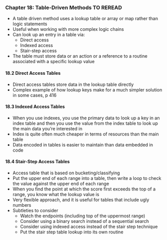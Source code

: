 ### Chapter 18: Table-Driven Methods **TO REREAD**
* A table driven method uses a lookup table or array or map rather than logic statements
* Useful when working with more complex logic chains
* Can look up an entry in a table via:
  * Direct access
  * Indexed access
  * Stair-step access
* The table must store data or an action or a reference to a routine associated with a specific lookup value

#### 18.2 Direct Access Tables
* Direct access tables store data in the lookup table directly
* Complex example of how lookup keys make for a much simpler solution in some cases, p 416

#### 18.3 Indexed Access Tables
* When you use indexes, you use the primary data to look up a key in an index table and then you use the value from the index table to look up the main data you’re interested in 
* Index is quite often much cheaper in terms of resources than the main table
* Data encoded in tables is easier to maintain than data embedded in code

#### 18.4 Stair-Step Access Tables
* Access table that is based on bucketing/classifying
* Put the upper end of each range into a table, then write a loop to check the value against the upper end of each range
* When you find the point at which the score first exceeds the top of a range, you know what the lookup value is
* Very flexible approach, and it is useful for tables that include ugly numbers
* Subtleties to consider
  * Watch the endpoints (including top of the uppermost range)
  * Consider using a binary search instead of a sequential search
  * Consider using indexed access instead of the stair step technique
  * Put the stair step table lookup into its own routine
